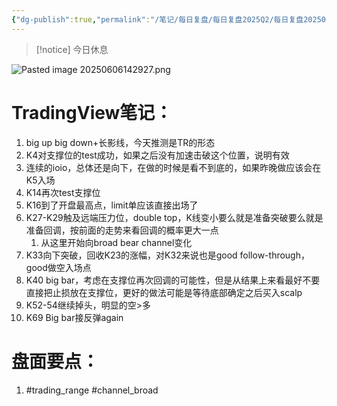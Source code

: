 ```yaml
---
{"dg-publish":true,"permalink":"/笔记/每日复盘/每日复盘2025Q2/每日复盘202506/20250605/"}
---
```


>[!notice] 今日休息

![Pasted image 20250606142927.png](/img/user/%E5%9B%BE%E7%89%87%E5%AD%98%E6%94%BE%E5%9C%B0/Pasted%20image%2020250606142927.png)
# TradingView笔记：
1. big up big down+长影线，今天推测是TR的形态
2. K4对支撑位的test成功，如果之后没有加速击破这个位置，说明有效
3. 连续的ioio，总体还是向下，在做的时候是看不到底的，如果昨晚做应该会在K5入场
4. K14再次test支撑位
5. K16到了开盘最高点，limit单应该直接出场了
6. K27-K29触及远端压力位，double top，K线变小要么就是准备突破要么就是准备回调，按前面的走势来看回调的概率更大一点
	1. 从这里开始向broad bear channel变化
7. K33向下突破，回收K23的涨幅，对K32来说也是good follow-through，good做空入场点
8. K40 big bar，考虑在支撑位再次回调的可能性，但是从结果上来看最好不要直接把止损放在支撑位，更好的做法可能是等待底部确定之后买入scalp
9. K52-54继续掉头，明显的空>多
10. K69 Big bar接反弹again

# 盘面要点：
1. #trading_range #channel_broad 
